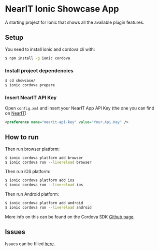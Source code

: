 NearIT Ionic Showcase App
=====================

A starting project for Ionic that shows all the available plugin features.

## Setup

You need to install ionic and cordova cli with:

```bash
$ npm install -g ionic cordova
```

### Install project dependencies
```bash
$ cd showcase/
$ ionic cordova prepare
```

### Insert NearIT API Key
Open `config.xml` and insert your NearIT App API Key (the one you can find on [NearIT](go.nearit.com))
```xml
<preference name="nearit-api-key" value="Your.Api.Key" />
```

## How to run

Then run browser platform: 

```bash
$ ionic cordova platform add browser
$ ionic cordova run --livereload browser
```

Then run iOS platform: 

```bash
$ ionic cordova platform add ios
$ ionic cordova run --livereload ios
```

Then run Android platform: 

```bash
$ ionic cordova platform add android
$ ionic cordova run --livereload android
```

More info on this can be found on the Cordova SDK [Github page](https://github.com/nearit/Cordova-SDK/).

## Issues

Issues can be filled [here](https://github.com/nearit/Cordova-SDK/issues).
